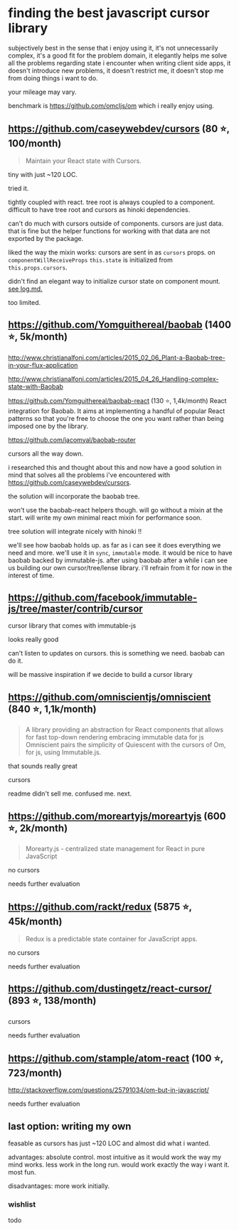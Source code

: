 # finding the best javascript cursor library


subjectively best in the sense that i enjoy using it,
it's not unnecessarily complex,
it's a good fit for the problem domain,
it elegantly helps me solve all the problems regarding state i encounter
when writing client side apps,
it doesn't introduce new problems,
it doesn't restrict me,
it doesn't stop me from doing things i want to do.

your mileage may vary.

benchmark is https://github.com/omcljs/om
which i really enjoy using.

## https://github.com/caseywebdev/cursors (80 :star:, 100/month)

> Maintain your React state with Cursors.

tiny with just ~120 LOC.

tried it.

tightly coupled with react.
tree root is always coupled to a component.
difficult to have tree root and cursors as hinoki dependencies.

can't do much with cursors outside of components.
cursors are just data. that is fine but the helper functions for working with
that data are not exported by the package.

liked the way the mixin works:
cursors are sent in as `cursors` props.
on `componentWillReceiveProps` `this.state` is initialized from `this.props.cursors`.

didn't find an elegant way to initialize cursor state on component mount.
[see log.md.](log.md)

too limited.

## https://github.com/Yomguithereal/baobab (1400 :star:, 5k/month)

http://www.christianalfoni.com/articles/2015_02_06_Plant-a-Baobab-tree-in-your-flux-application

http://www.christianalfoni.com/articles/2015_04_26_Handling-complex-state-with-Baobab

https://github.com/Yomguithereal/baobab-react (130 :star:, 1,4k/month)
React integration for Baobab.
It aims at implementing a handful of popular React patterns so that you're free to choose the one you want rather than being imposed one by the library.

https://github.com/jacomyal/baobab-router

cursors all the way down.

i researched this and thought about this and now have a good solution in mind
that solves all the problems i've encountered with 
https://github.com/caseywebdev/cursors.

the solution will incorporate the baobab tree.

won't use the baobab-react helpers though.
will go without a mixin at the start.
will write my own minimal react mixin for performance soon.

tree solution will integrate nicely with hinoki !!

we'll see how baobab holds up.
as far as i can see it does everything we need and more.
we'll use it in `sync`, `immutable` mode.
it would be nice to have baobab backed by immutable-js.
after using baobab after a while i can see us building our own cursor/tree/lense
library.
i'll refrain from it for now in the interest of time.

## https://github.com/facebook/immutable-js/tree/master/contrib/cursor

cursor library that comes with immutable-js

looks really good

can't listen to updates on cursors.
this is something we need. baobab can do it.

will be massive inspiration if we decide to build a cursor library

## https://github.com/omniscientjs/omniscient (840 :star:, 1,1k/month)

> A library providing an abstraction for React components that allows for fast top-down rendering embracing immutable data for js
> Omniscient pairs the simplicity of Quiescent with the cursors of Om, for js, using Immutable.js.

that sounds really great

cursors

readme didn't sell me. confused me. next.

## https://github.com/moreartyjs/moreartyjs (600 :star:, 2k/month)

> Morearty.js - centralized state management for React in pure JavaScript

no cursors

needs further evaluation

## https://github.com/rackt/redux (5875 :star:, 45k/month)

> Redux is a predictable state container for JavaScript apps.

no cursors

needs further evaluation

## https://github.com/dustingetz/react-cursor/ (893 :star:, 138/month)

cursors

needs further evaluation

## https://github.com/stample/atom-react (100 :star:, 723/month)

http://stackoverflow.com/questions/25791034/om-but-in-javascript/

needs further evaluation

## last option: writing my own

feasable as cursors has just ~120 LOC and almost did what i wanted.

advantages: absolute control. most intuitive as it would work the way my mind works. less work in the long run. would work exactly the way i want it. most fun.

disadvantages: more work initially.

### wishlist

todo
